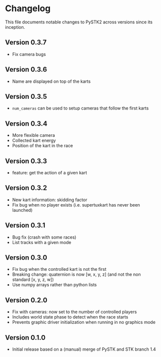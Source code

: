 # Changelog

This file documents notable changes to PySTK2 across versions since its inception.

## Version 0.3.7

- Fix camera bugs

## Version 0.3.6

- Name are displayed on top of the karts

## Version 0.3.5

- `num_cameras` can be used to setup cameras that follow the first karts

## Version 0.3.4

- More flexible camera
- Collected kart energy
- Position of the kart in the race

## Version 0.3.3

- feature: get the action of a given kart

## Version 0.3.2

- New kart information: skidding factor
- Fix bug when no player exists (i.e. supertuxkart has never been launched)

## Version 0.3.1

- Bug fix (crash with some races)
- List tracks with a given mode

## Version 0.3.0

- Fix bug when the controlled kart is not the first
- Breaking change: quaternion is now [w, x, y, z] (and not the non standard [x, y, z, w])
- Use numpy arrays rather than python lists

## Version 0.2.0

- Fix with cameras: now set to the number of controlled players
- Includes world state phase to detect when the race starts
- Prevents graphic driver initialization when running in no graphics mode

## Version 0.1.0

- Initial release based on a (manual) merge of PySTK and STK branch 1.4
